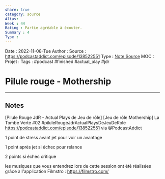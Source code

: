 ```yaml
---
share: true 
category: source
Alias:
Week : 44
Rating : Partie agréable à écouter.
Summary : 4
Type : 
---
```

Date : 2022-11-08-Tue
Author :
Source : https://podcastaddict.com/episode/138522551
Type : [Note Source](Note%20Source)
MOC :
Projet : 
Tags : #podcast #finished #actual_play #jdr 

# Pilule rouge - Mothership


***

## Notes

[Pilule Rouge JdR - Actual Plays de Jeu de rôle] [Jeu de rôle Mothership] La Tombe Verte #02 #piluleRougeJdrActualPlaysDeJeuDeRole 
https://podcastaddict.com/episode/138522551 via @PodcastAddict

1 point de stress avant jet pour voir un avantage

1 point après jet si échec pour relance

2 points si échec critique

les musiques que vous entendrez lors de cette session ont été réalisées grâce à l'application Filmstro : https://filmstro.com/